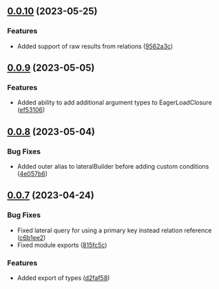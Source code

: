 ## [0.0.10](https://github.com/sapientpro/typeorm-eager-load/compare/0.0.9...0.0.10) (2023-05-25)


### Features

* Added support of raw results from relations ([9562a3c](https://github.com/sapientpro/typeorm-eager-load/commit/9562a3cf25848aa69897560cb39d61e6c8710223))



## [0.0.9](https://github.com/sapientpro/typeorm-eager-load/compare/0.0.8...0.0.9) (2023-05-05)


### Features

* Added ability to add additional argument types to EagerLoadClosure ([ef53106](https://github.com/sapientpro/typeorm-eager-load/commit/ef5310647b4e8b55037165164f749c9d26d00e02))



## [0.0.8](https://github.com/sapientpro/typeorm-eager-load/compare/0.0.7...0.0.8) (2023-05-04)


### Bug Fixes

* Added outer alias to lateralBuilder before adding custom conditions ([4e057b6](https://github.com/sapientpro/typeorm-eager-load/commit/4e057b6b4c14b9a86b1af961a10592bb0df923d0))



## [0.0.7](https://github.com/sapientpro/typeorm-eager-load/compare/c6b1ee2aa39c037ef3080be8ca861a1dd73560dd...0.0.7) (2023-04-24)


### Bug Fixes

* Fixed lateral query for using a primary key instead relation reference ([c6b1ee2](https://github.com/sapientpro/typeorm-eager-load/commit/c6b1ee2aa39c037ef3080be8ca861a1dd73560dd))
* Fixed module exports ([815fc5c](https://github.com/sapientpro/typeorm-eager-load/commit/815fc5c60f29ef9654f70c825ecc4acff7d1f8cc))


### Features

* Added export of types ([d2faf58](https://github.com/sapientpro/typeorm-eager-load/commit/d2faf58089b77e6e8afa5f9ab42b62582dce9374))



